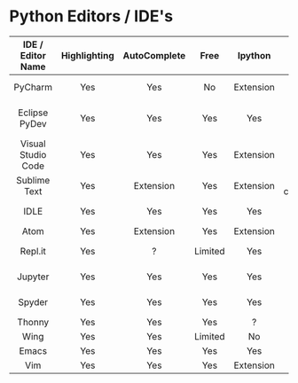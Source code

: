 # Python Editors / IDE's

| **IDE / Editor Name** | **Highlighting** | **AutoComplete** | **Free** | **Ipython** | **Notes** |
|:---:|:---:|:---:|:---:|:---:|:---:|
| PyCharm | Yes | Yes | No | Extension | Rich web supp. |
| Eclipse PyDev | Yes | Yes | Yes | Yes | Multi compiler supp. |
| Visual Studio Code | Yes | Yes | Yes | Extension | Multi purpose |
| Sublime Text | Yes | Extension | Yes | Extension | Highly configurable |
| IDLE | Yes | Yes | Yes | Yes | Install w python |
| Atom | Yes | Extension | Yes | Extension |   |
| Repl.it | Yes | ? | Limited | Yes | Online usage |
| Jupyter | Yes | Yes | Yes | Yes | Scientific tools |
| Spyder | Yes | Yes | Yes | Yes | Install w Anaconda |
| Thonny | Yes | Yes | Yes | ? |   |
| Wing | Yes | Yes | Limited | No |   |
| Emacs | Yes | Yes | Yes | Yes |  |
| Vim | Yes | Yes | Yes | Extension |